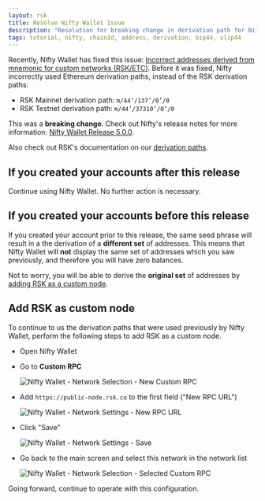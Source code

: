 ```yaml
---
layout: rsk
title: Resolve Nifty Wallet Issue
description: "Resolution for breaking change in derivation path for Nifty Wallet 5.0.0"
tags: tutorial, nifty, chainId, address, derivation, bip44, slip44
---
```


Recently, Nifty Wallet has fixed this issue:
[Incorrect addresses derived from mnemonic for custom networks (RSK/ETC)](https://github.com/poanetwork/nifty-wallet/issues/331).
Before it was fixed, Nifty incorrectly used Ethereum derivation paths,
instead of the RSK derivation paths:

- RSK Mainnet derivation path: `m/44’/137’/0’/0`
- RSK Testnet derivation path: `m/44’/37310’/0’/0`

This was a **breaking change**.
Check out Nifty's release notes for more information:
[Nifty Wallet Release 5.0.0](https://forum.poa.network/t/nifty-wallet-release-5-0-0/3335).

Also check out RSK's documentation on our
[derivation paths](/rsk/architecture/account-based/ "Account Based RSK Addresses").

## If you created your accounts after this release

Continue using Nifty Wallet.
No further action is necessary.

## If you created your accounts before this release

If you created your account prior to this release,
the same seed phrase will result in a the derivation of
a **different set** of addresses.
This means that Nifty Wallet will **not** display the same
set of addresses which you saw previously,
and therefore you will have zero balances.

Not to worry, you will be able to derive
the **original set** of addresses by
[adding RSK as a custom node](#add-rsk-as-custom-node).

## Add RSK as custom node

To continue to us the derivation paths that were used previously by Nifty Wallet,
perform the following steps to add RSK as a custom node.

- Open Nifty Wallet
- Go to **Custom RPC**

  ![Nifty Wallet - Network Selection - New Custom RPC](/assets/img/tutorials/resolve-nifty-issue/1.png)
- Add `https://public-node.rsk.co` to the first field ("New RPC URL")

  ![Nifty Wallet - Network Settings - New RPC URL](/assets/img/tutorials/resolve-nifty-issue/2.png)
- Click "Save"

  ![Nifty Wallet - Network Settings - Save](/assets/img/tutorials/resolve-nifty-issue/3.png)
- Go back to the main screen and select this network in the network list

  ![Nifty Wallet - Network Selection - Selected Custom RPC](/assets/img/tutorials/resolve-nifty-issue/4.png)

Going forward, continue to operate with this configuration.
